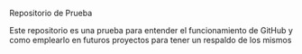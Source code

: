 Repositorio de Prueba

Este repositorio es una prueba para entender 
el funcionamiento de GitHub y como emplearlo
en futuros proyectos para tener un respaldo 
de los mismos